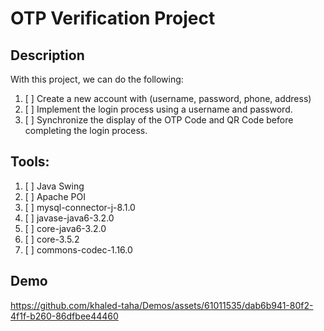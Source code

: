 # OTP Verification Project

## Description

With this project, we can do the following:

1. [ ] Create a new account with (username, password, phone, address)
2. [ ] Implement the login process using a username and password.
3. [ ] Synchronize the display of the OTP Code and QR Code before completing the login process.

## Tools:

1. [ ] Java Swing
2. [ ] Apache POI
3. [ ] mysql-connector-j-8.1.0
4. [ ] javase-java6-3.2.0
5. [ ] core-java6-3.2.0
6. [ ] core-3.5.2
7. [ ] commons-codec-1.16.0

## Demo

https://github.com/khaled-taha/Demos/assets/61011535/dab6b941-80f2-4f1f-b260-86dfbee44460

